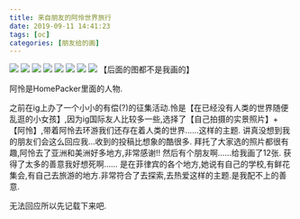 ```yaml
---
title: 来自朋友的阿怜世界旅行
date: 2019-09-11 14:41:23
tags: [oc]
categories: [朋友给的画]
---
```

<a data-fancybox="gallery" href="P071_1.jpg"><img src="P071_1.jpg"></a>
<a data-fancybox="gallery" href="P071_2.jpg"><img src="P071_2.jpg"></a>
<a data-fancybox="gallery" href="P071_3.jpg"><img src="P071_3.jpg"></a>
<a data-fancybox="gallery" href="P071_4.jpg"><img src="P071_4.jpg"></a>
<a data-fancybox="gallery" href="P071_5.jpg"><img src="P071_5.jpg"></a>
<a data-fancybox="gallery" href="P071_6.jpg"><img src="P071_6.jpg"></a>
<a data-fancybox="gallery" href="P071_7.jpeg"><img src="P071_7.jpeg"></a>
<a data-fancybox="gallery" href="P071_8.png"><img src="P071_8.png"></a>
【后面的图都不是我画的】

阿怜是HomePacker里面的人物.

之前在ig上办了一个小小的有偿(?)的征集活动.怜是【在已经没有人类的世界随便乱逛的小女孩】,因为ig国际友人比较多一些,选择了【自己拍摄的实景照片】+【阿怜】,带着阿怜去环游我们还存在着人类的世界……这样的主题.
讲真没想到我的朋友们会这么回应我…收到的投稿比想象的酷很多.
拜托了大家选的照片都很有趣,阿怜去了亚洲和美洲好多地方,非常感谢!!
然后有个朋友啊……给我画了12张.
获得了太多的善意我好想死啊……
是在菲律宾的各个地方,她说有自己的学校,有鲜花集会,有自己去旅游的地方.非常符合了去探索,去热爱这样的主题.是我配不上的善意.

无法回应所以先记载下来吧.
